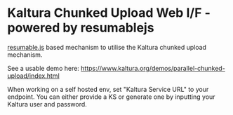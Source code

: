 # Kaltura Chunked Upload Web I/F - powered by resumablejs
[resumable.js](https://github.com/23/resumable.js) based mechanism to utilise the Kaltura chunked upload mechanism.

See a usable demo here:
https://www.kaltura.org/demos/parallel-chunked-upload/index.html

When working on a self hosted env, set "Kaltura Service URL" to your endpoint.
You can either provide a KS or generate one by inputting your Kaltura user and password.
